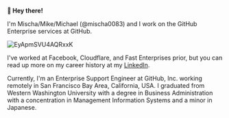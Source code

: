 **👋 Hey there!**

I'm Mischa/Mike/Michael (@mischa0083) and I work on the GitHub Enterprise services at GitHub.

![EyApmSVU4AQRxxK](https://user-images.githubusercontent.com/22231680/120683760-dda6f180-c452-11eb-9bbc-0544e1c7df23.jpg)

I've worked at Facebook, Cloudflare, and Fast Enterprises prior, but you can read up more on my career history at my [LinkedIn](https://www.linkedin.com/in/formationtechnology/).

Currently, I'm an Enterprise Support Engineer at GitHub, Inc. working remotely in San Francisco Bay Area, California, USA. I graduated from Western Washington University with a degree in Business Administration with a concentration in Management Information Systems and a minor in Japanese.
